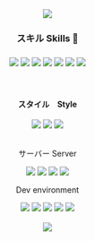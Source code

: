    <div align="center">
      <img src="https://capsule-render.vercel.app/api?type=waving&height=300&animation=fadeIn&color=0097e6&text=Ezdar&desc=フロントエンドDev&fontColor=ffffff&descSize=30&fontAlign=30&descAlign=75&descAlignY=50" />
 <div>      
    <h3>スキル Skills 🔨<h3/>
      <img src="https://img.shields.io/badge/-HTML5-E34F26?logo=html5&logoColor=white&style=for-the-badge" />
      <img src="https://img.shields.io/badge/-CSS3-1572B6?logo=css3&logoColor=white&style=for-the-badge" />
      <img src="https://img.shields.io/badge/-JavaScript-F7DF1E?logo=javascript&logoColor=white&style=for-the-badge" />
      <img src="https://img.shields.io/badge/-TypeScript-3178C6?logo=typescript&logoColor=white&style=for-the-badge" />
      <img src="https://img.shields.io/badge/-ReactJs-61DAFB?logo=react&logoColor=white&style=for-the-badge" />
      <img src="https://img.shields.io/badge/-NextJs-000000?logo=react&logoColor=white&style=for-the-badge" />
      <img src="https://img.shields.io/badge/-ApolloClient-E10098?logo=graphql&logoColor=white&style=for-the-badge" />
    </div> 
    <br />
    <div >
      <h4>スタイル　Style</h4>
      <img src="https://img.shields.io/badge/-Tailwind%20CSS-06B6D4?logo=tailwindcss&logoColor=white&style=for-the-badge" />
      <img src="https://img.shields.io/badge/-Styled%20Components-DB7093?logo=styledcomponents&logoColor=white&style=for-the-badge" />
      <img src="https://img.shields.io/badge/-Post%20CSS-e84118?logo=postcss&logoColor=white&style=for-the-badge" />   
    </div>
    <br />
    <div>
    <p>サーバー Server</p>
      <img src="https://img.shields.io/badge/-Express-000000?logo=express&logoColor=white&style=for-the-badge" />
      <img src="https://img.shields.io/badge/-Prisma-2D3748?logo=prisma&logoColor=white&style=for-the-badge" />
      <img src="https://img.shields.io/badge/-Apollo-311C87?logo=apollographql&logoColor=white&style=for-the-badge" />
      <img src="https://img.shields.io/badge/-GraphQL-E10098?logo=graphql&logoColor=white&style=for-the-badge" />
    </div>
      <div>
      <p> Dev environment</p>
      <img src="https://img.shields.io/badge/-MongoDB-47A248?logo=mongodb&logoColor=white&style=for-the-badge" />
      <img src="https://img.shields.io/badge/-PostgreSQL-4169E1?logo=postgresql&logoColor=white&style=for-the-badge" />
      <img src="https://img.shields.io/badge/-PlanetScale-8467F3?style=for-the-badge" />
      <img src="https://img.shields.io/badge/-Git-F1502F?logo=git&logoColor=white&style=for-the-badge" />
      <img src="https://img.shields.io/badge/-Github-181717?logo=github&logoColor=white&style=for-the-badge" />  
    </div>
    <br/>
    <img src="https://github-readme-stats.vercel.app/api?username=ezdar2743&show_icons=true&theme=radical"></img>
    </div>
      
